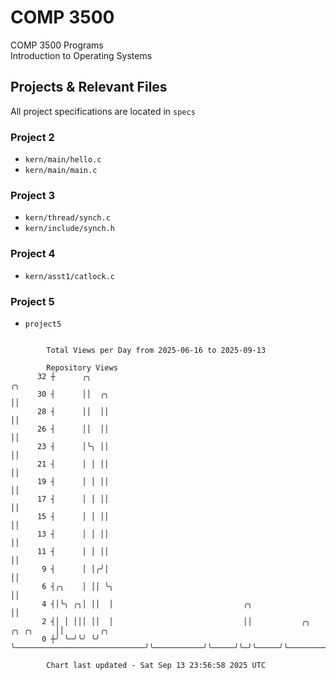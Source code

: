 # COMP 3500
COMP 3500 Programs  
Introduction to Operating Systems  
## Projects & Relevant Files
All project specifications are located in `specs`
### Project 2
- `kern/main/hello.c`
- `kern/main/main.c`
### Project 3
- `kern/thread/synch.c`
- `kern/include/synch.h`
### Project 4
- `kern/asst1/catlock.c`
### Project 5
- `project5`

```

        Total Views per Day from 2025-06-16 to 2025-09-13

        Repository Views
      32 ┼      ╭╮                                                                ╭╮
      30 ┤      ││  ╭╮                                                            ││
      28 ┤      ││  ││                                                            ││
      26 ┤      ││  ││                                                            ││
      23 ┤      │╰╮ ││                                                            ││
      21 ┤      │ │ ││                                                            ││
      19 ┤      │ │ ││                                                            ││
      17 ┤      │ │ ││                                                            ││
      15 ┤      │ │ ││                                                            ││
      13 ┤      │ │ ││                                                            ││
      11 ┤      │ │ ││                                                            ││
       9 ┤      │ │╭╯│                                                            ││
       6 ┤╭╮    │ ││ ╰╮                                                           ││
       4 ┤│╰╮ ╭╮│ ││  │                             ╭╮                            ││
       2 ┤│ │ │││ ││  │                             ││           ╭╮     ╭╮ ╭╮     ││        ╭╮
       0 ┼╯ ╰─╯╰╯ ╰╯  ╰─────────────────────────────╯╰───────────╯╰─────╯╰─╯╰─────╯╰────────╯╰─────

        Chart last updated - Sat Sep 13 23:56:58 2025 UTC
        
```
